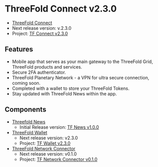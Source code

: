 # ThreeFold Connect v2.3.0

- [ThreeFold Connect](https://github.com/threefoldtech/3Bot_connect)
- Next release version: v.2.3.0
- Project: [TF Connect v2.3.0](https://github.com/threefoldtech/3Bot_connect/projects/3)

## Features

- Mobile app that serves as your main gateway to the ThreeFold Grid, ThreeFold products and services.
- Secure 2FA authenticator.
- ThreeFold Planetary Network - a VPN for ultra secure connection, coming soon.
- Completed with a wallet to store your ThreeFold Tokens.
- Stay updated with ThreeFold News within the app.

## Components

- [Threefold News](https://github.com/threefoldtech/threefold_connect_news)
  - Initial Release version: [TF News v1.0.0](https://github.com/threefoldtech/threefold_connect_news/releases/tag/1.0)
- [ThreeFold Wallet](https://github.com/threefoldtech/3bot_wallet)
  - Next release version: v2.3.0
  - Project: [TF Wallet v2.3.0](https://github.com/threefoldtech/3bot_wallet/projects/1)
- [ThreeFold Network Connector](https://github.com/threefoldtech/yggdrasil-desktop-client)
  - Next release version: v0.1.0
  - Project: [TF Network Connector v0.1.0](https://github.com/threefoldtech/yggdrasil-desktop-client/projects/2)
